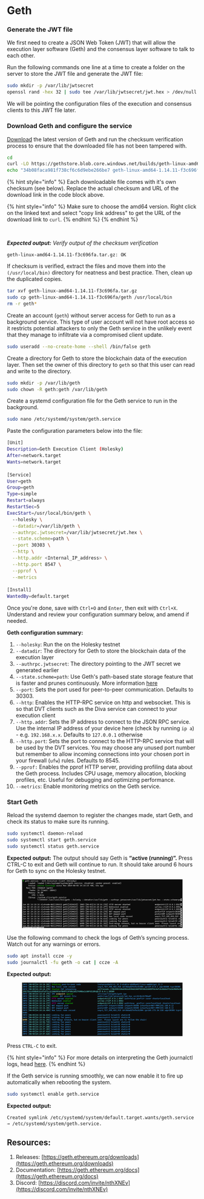 # Geth

### Generate the JWT file

We first need to create a JSON Web Token (JWT) that will allow the execution layer software (Geth) and the consensus layer software to talk to each other.

Run the following commands one line at a time to create a folder on the server to store the JWT file and generate the JWT file:

```bash
sudo mkdir -p /var/lib/jwtsecret
openssl rand -hex 32 | sudo tee /var/lib/jwtsecret/jwt.hex > /dev/null
```

We will be pointing the configuration files of the execution and consensus clients to this JWT file later.

### Download Geth and configure the service

[Download](https://geth.ethereum.org/downloads) the latest version of Geth and run the checksum verification process to ensure that the downloaded file has not been tampered with.

```bash
cd
curl -LO https://gethstore.blob.core.windows.net/builds/geth-linux-amd64-1.14.11-f3c696fa.tar.gz
echo "34b08faca981f738cf6c6d9ebe266be7 geth-linux-amd64-1.14.11-f3c696fa.tar.gz" | md5sum --check
```

{% hint style="info" %}
Each downloadable file comes with it's own checksum (see below). Replace the actual checksum and URL of the download link in the code block above.

{% hint style="info" %}
Make sure to choose the amd64 version. Right click on the linked text and select "copy link address" to get the URL of the download link to `curl`.
{% endhint %}
{% endhint %}

<figure><img src="../../.gitbook/assets/image (3) (1) (1) (1) (1) (1) (1) (1) (1) (1).png" alt=""><figcaption></figcaption></figure>

_**Expected output:** Verify output of the checksum verification_

```
geth-linux-amd64-1.14.11-f3c696fa.tar.gz: OK
```

If checksum is verified, extract the files and move them into the `(/usr/local/bin)` directory for neatness and best practice. Then, clean up the duplicated copies.

```bash
tar xvf geth-linux-amd64-1.14.11-f3c696fa.tar.gz
sudo cp geth-linux-amd64-1.14.11-f3c696fa/geth /usr/local/bin
rm -r geth*
```

Create an account (`geth`) without server access for Geth to run as a background service. This type of user account will not have root access so it restricts potential attackers to only the Geth service in the unlikely event that they manage to infiltrate via a compromised client update.

```bash
sudo useradd --no-create-home --shell /bin/false geth
```

Create a directory for Geth to store the blockchain data of the execution layer. Then set the owner of this directory to `geth` so that this user can read and write to the directory.

```bash
sudo mkdir -p /var/lib/geth
sudo chown -R geth:geth /var/lib/geth
```

Create a systemd configuration file for the Geth service to run in the background.

```bash
sudo nano /etc/systemd/system/geth.service
```

Paste the configuration parameters below into the file:

```bash
[Unit]
Description=Geth Execution Client (Holesky)
After=network.target
Wants=network.target

[Service]
User=geth
Group=geth
Type=simple
Restart=always
RestartSec=5
ExecStart=/usr/local/bin/geth \
  --holesky \
  --datadir=/var/lib/geth \
  --authrpc.jwtsecret=/var/lib/jwtsecret/jwt.hex \
  --state.scheme=path \
  --port 30303 \
  --http \
  --http.addr <Internal_IP_address> \
  --http.port 8547 \
  --pprof \
  --metrics
  
[Install]
WantedBy=default.target
```

Once you're done, save with `Ctrl+O` and `Enter`, then exit with `Ctrl+X`. Understand and review your configuration summary below, and amend if needed.

**Geth configuration summary:**

1. `--holesky`: Run the on the Holesky testnet
2. `--datadir`: The directory for Geth to store the blockchain data of the execution layer
3. `--authrpc.jwtsecret`: The directory pointing to the JWT secret we generated earlier
4. `--state.scheme=path`: Use Geth's path-based state storage feature that is faster and prunes continuously. More information [here](https://blog.ethereum.org/2023/09/12/geth-v1-13-0)&#x20;
5. `--port`: Sets the port used for peer-to-peer communication. Defaults to 30303.
6. `--http`: Enables the HTTP-RPC service on http and websocket. This is so that DVT clients such as the Diva service can connect to your execution client &#x20;
7. `--http.addr`: Sets the IP address to connect to the JSON RPC service. Use the internal IP address of your device here (check by running `ip a`) - e.g. `192.168.x.x`. Defaults to `127.0.0.1` otherwise
8. `--http.port`: Sets the port to connect to the HTTP-RPC service that will be used by the DVT services. You may choose any unused port number but remember to allow incoming connections into your chosen port in your firewall (`ufw`) rules. Defaults to 8545.
9. `--pprof:` Enables the pprof HTTP server, providing profiling data about the Geth process. Includes CPU usage, memory allocation, blocking profiles, etc. Useful for debugging and optimizing performance.
10. `--metrics`: Enable monitoring metrics on the Geth service.

### Start Geth

Reload the systemd daemon to register the changes made, start Geth, and check its status to make sure its running.

```bash
sudo systemctl daemon-reload
sudo systemctl start geth.service
sudo systemctl status geth.service
```

**Expected output:** The output should say Geth is **“active (running)”.** Press CTRL-C to exit and Geth will continue to run. It should take around 6 hours for Geth to sync on the Holesky testnet.

<figure><img src="../../.gitbook/assets/image (1) (1) (1) (1) (1) (1) (1) (1) (1) (1) (1) (1) (1) (1) (1) (1) (1) (1) (1) (1).png" alt=""><figcaption></figcaption></figure>

Use the following command to check the logs of Geth’s syncing process. Watch out for any warnings or errors.

```bash
sudo apt install ccze -y
sudo journalctl -fu geth -o cat | ccze -A
```

**Expected output:**

<figure><img src="../../.gitbook/assets/image (2) (1) (1) (1) (1) (1) (1) (1) (1) (1) (1) (1) (1) (1).png" alt=""><figcaption></figcaption></figure>

Press `CTRL-C` to exit.

{% hint style="info" %}
For more details on interpreting the Geth journalctl logs, head [here](https://geth.ethereum.org/docs/fundamentals/logs).
{% endhint %}

If the Geth service is running smoothly, we can now enable it to fire up automatically when rebooting the system.

```bash
sudo systemctl enable geth.service
```

**Expected output:**

```
Created symlink /etc/systemd/system/default.target.wants/geth.service → /etc/systemd/system/geth.service.
```

## Resources:

1. Releases: [https://geth.ethereum.org/downloads](https://geth.ethereum.org/downloads)
2. Documentation: [https://geth.ethereum.org/docs](https://geth.ethereum.org/docs)
3. Discord: [https://discord.com/invite/nthXNEv](https://discord.com/invite/nthXNEv)
